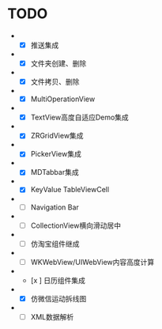 # TODO

* - [x] 推送集成
* - [x] 文件夹创建、删除
* - [x] 文件拷贝、删除
* - [x] MultiOperationView
* - [x] TextView高度自适应Demo集成
* - [x] ZRGridView集成
* - [x] PickerView集成
* - [x] MDTabbar集成
* - [x] KeyValue TableViewCell
* - [ ] Navigation Bar
* - [ ] CollectionView横向滑动居中
* - [ ] 仿淘宝组件继成
* - [ ] WKWebView/UIWebView内容高度计算
* - [x ] 日历组件集成
* - [x] 仿微信运动拆线图
* - [ ] XML数据解析
